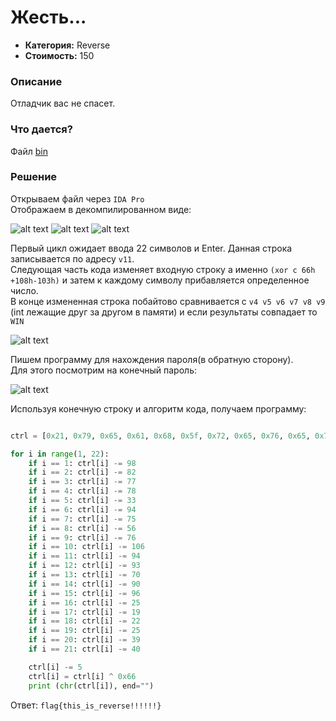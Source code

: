 Жесть...
=========

* **Категория:** Reverse  
* **Стоимость:** 150  

### Описание  
Отладчик вас не спасет.

### Что дается?  
Файл [bin](https://github.com/axelmaker/vkactf2018_writeup/raw/master/reverse/bin)

### Решение

Открываем файл через ```IDA Pro```  
Отображаем в декомпилированном виде:  

  
![alt text](https://github.com/axelmaker/vkactf2018_writeup/blob/master/reverse/reverse008.png?raw=true)
![alt text](https://github.com/axelmaker/vkactf2018_writeup/blob/master/reverse/reverse009.png?raw=true)
![alt text](https://github.com/axelmaker/vkactf2018_writeup/blob/master/reverse/reverse010.png?raw=true)

Первый цикл ожидает ввода 22 символов и Enter. Данная строка записывается по адресу `v11`.  
Следующая часть кода изменяет входную строку а именно `(xor с 66h +108h-103h)`  и затем к каждому символу прибавляется определенное число.  
В конце измененная строка побайтово сравнивается с `v4 v5 v6 v7 v8 v9` (int лежащие друг за другом в памяти) и если результаты совпадает то `WIN`  

![alt text](https://github.com/axelmaker/vkactf2018_writeup/blob/master/reverse/reverse011.png?raw=true)

 Пишем программу для нахождения пароля(в обратную сторону).  
 Для этого посмотрим на конечный пароль:  

![alt text](https://github.com/axelmaker/vkactf2018_writeup/blob/master/reverse/reverse012.png?raw=true)

Используя конечную строку и алгоритм кода, получаем программу:  

``` python

ctrl = [0x21, 0x79, 0x65, 0x61, 0x68, 0x5f, 0x72, 0x65, 0x76, 0x65, 0x72, 0x73, 0x65, 0x5f, 0x74, 0x68, 0x65, 0x5f, 0x62, 0x65, 0x73, 0x74]

for i in range(1, 22):
	if i == 1: ctrl[i] -= 98
	if i == 2: ctrl[i] -= 82
	if i == 3: ctrl[i] -= 77
	if i == 4: ctrl[i] -= 78
	if i == 5: ctrl[i] -= 33
	if i == 6: ctrl[i] -= 94
	if i == 7: ctrl[i] -= 75
	if i == 8: ctrl[i] -= 56
	if i == 9: ctrl[i] -= 76
	if i == 10: ctrl[i] -= 106
	if i == 11: ctrl[i] -= 94
	if i == 12: ctrl[i] -= 93
	if i == 13: ctrl[i] -= 70
	if i == 14: ctrl[i] -= 90
	if i == 15: ctrl[i] -= 96
	if i == 16: ctrl[i] -= 25
	if i == 17: ctrl[i] -= 19
	if i == 18: ctrl[i] -= 22
	if i == 19: ctrl[i] -= 25
	if i == 20: ctrl[i] -= 39
	if i == 21: ctrl[i] -= 40

	ctrl[i] -= 5
	ctrl[i] = ctrl[i] ^ 0x66
	print (chr(ctrl[i]), end="")
```

Ответ: `flag{this_is_reverse!!!!!!}`
